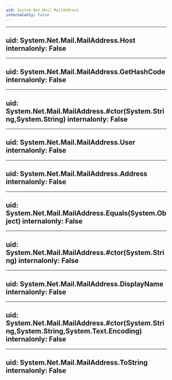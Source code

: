 ```yaml
---
uid: System.Net.Mail.MailAddress
internalonly: False
---
```


---
uid: System.Net.Mail.MailAddress.Host
internalonly: False
---

---
uid: System.Net.Mail.MailAddress.GetHashCode
internalonly: False
---

---
uid: System.Net.Mail.MailAddress.#ctor(System.String,System.String)
internalonly: False
---

---
uid: System.Net.Mail.MailAddress.User
internalonly: False
---

---
uid: System.Net.Mail.MailAddress.Address
internalonly: False
---

---
uid: System.Net.Mail.MailAddress.Equals(System.Object)
internalonly: False
---

---
uid: System.Net.Mail.MailAddress.#ctor(System.String)
internalonly: False
---

---
uid: System.Net.Mail.MailAddress.DisplayName
internalonly: False
---

---
uid: System.Net.Mail.MailAddress.#ctor(System.String,System.String,System.Text.Encoding)
internalonly: False
---

---
uid: System.Net.Mail.MailAddress.ToString
internalonly: False
---
